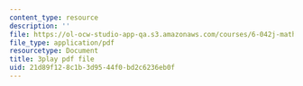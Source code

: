 ```yaml
---
content_type: resource
description: ''
file: https://ol-ocw-studio-app-qa.s3.amazonaws.com/courses/6-042j-mathematics-for-computer-science-spring-2015/21d89f128c1b3d9544f0bd2c6236eb0f_AipSRi3CyLg.pdf
file_type: application/pdf
resourcetype: Document
title: 3play pdf file
uid: 21d89f12-8c1b-3d95-44f0-bd2c6236eb0f
---
```

